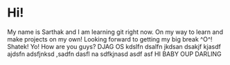# Hi!
My name is Sarthak and I am learning git right now. On my way to learn and make projects on my own! Looking forward to getting my big break ^O^!
Shatek!
Yo! How are you guys?
DJAG OS
kdslfn
dsalfn
jkdsan
dsakjf
kjasdf
ajdsfn
adsfjnksd
,sadfn
dasfl
na
sdfkjnasd
asdf asf
HI 
BABY
OUP
DARLING
